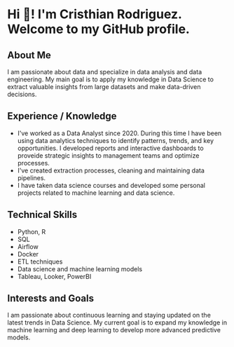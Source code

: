 # Hi 👋! I'm Cristhian Rodriguez. Welcome to my GitHub profile.


## About Me
I am passionate about data and specialize in data analysis and data engineering. My main goal is to apply my knowledge in Data Science to extract valuable insights from large datasets and make data-driven decisions.



## Experience / Knowledge
- I've worked as a Data Analyst since 2020. During this time I have been using data analytics techniques to identify patterns, trends, and key opportunities. I developed reports and interactive dashboards to proveide strategic insights to management teams and optimize processes.
- I've created extraction processes, cleaning and maintaining data pipelines.
- I have taken data science courses and developed some personal projects related to machine learning and data science.



## Technical Skills
- Python, R
- SQL
- Airflow
- Docker
- ETL techniques
- Data science and machine learning models
- Tableau, Looker, PowerBI


## Interests and Goals
I am passionate about continuous learning and staying updated on the latest trends in Data Science. My current goal is to expand my knowledge in machine learning and deep learning to develop more advanced predictive models.

